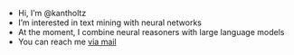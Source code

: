 - Hi, I’m @kantholtz
- I’m interested in text mining with neural networks
- At the moment, I combine neural reasoners with large language models
- You can reach me [via mail](mailto:felix@hamann.xyz)
